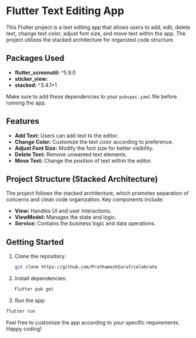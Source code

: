 # Flutter Text Editing App

This Flutter project is a text editing app that allows users to add, edit, delete text, change text color, adjust font size, and move text within the app. The project utilizes the stacked architecture for organized code structure.

## Packages Used

- **flutter_screenutil:** ^5.9.0
- **sticker_view:**
- **stacked:** ^3.4.1+1

Make sure to add these dependencies to your `pubspec.yaml` file before running the app.

## Features

- **Add Text:** Users can add text to the editor.
- **Change Color:** Customize the text color according to preference.
- **Adjust Font Size:** Modify the font size for better visibility.
- **Delete Text:** Remove unwanted text elements.
- **Move Text:** Change the position of text within the editor.

## Project Structure (Stacked Architecture)

The project follows the stacked architecture, which promotes separation of concerns and clean code organization. Key components include:

- **View:** Handles UI and user interactions.
- **ViewModel:** Manages the state and logic.
- **Service:** Contains the business logic and data operations.

## Getting Started

1. Clone the repository:

   ```bash
   git clone https://github.com/PrathameshSaraf/celebrate
   ```

2. Install dependencies:   
```bash
   flutter pub get
```

3. Run the app:
```bash
flutter run
```

Feel free to customize the app according to your specific requirements. Happy coding!
